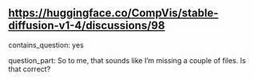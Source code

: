 ## https://huggingface.co/CompVis/stable-diffusion-v1-4/discussions/98

contains_question: yes

question_part: So to me, that sounds like I’m missing a couple of files. Is that correct?